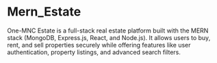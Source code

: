 # Mern_Estate
 One-MNC Estate is a full-stack real estate platform built with the MERN stack (MongoDB, Express.js, React, and Node.js). It allows users to buy, rent, and sell properties securely while offering features like user authentication, property listings, and advanced search filters. 
